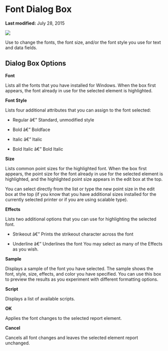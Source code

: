 
# Font Dialog Box

 **Last modified:** July 28, 2015


![](../images/avhdg003_ZA01201567.gif)



Use to change the fonts, the font size, and/or the font style you use for text and data fields.


## Dialog Box Options

 **Font**

Lists all the fonts that you have installed for Windows. When the box first appears, the font already in use for the selected element is highlighted.

 **Font Style**

Lists four additional attributes that you can assign to the font selected:




- Regular â€” Standard, unmodified style
    
- Bold â€” Boldface
    
- Italic â€” Italic
    
- Bold Italic â€” Bold Italic
    


 **Size**

Lists common point sizes for the highlighted font. When the box first appears, the point size for the font already in use for the selected element is highlighted, and the highlighted point size appears in the edit box at the top.

You can select directly from the list or type the new point size in the edit box at the top (if you know that you have additional sizes installed for the currently selected printer or if you are using scalable type).

 **Effects**

Lists two additional options that you can use for highlighting the selected font.




- Strikeout â€” Prints the strikeout character across the font
    
- Underline â€” Underlines the font You may select as many of the Effects as you wish.
    


 **Sample**

Displays a sample of the font you have selected. The sample shows the font, style, size, effects, and color you have specified. You can use this box to preview the results as you experiment with different formatting options.

 **Script**

Displays a list of available scripts.

 **OK**

Applies the font changes to the selected report element.

 **Cancel**

Cancels all font changes and leaves the selected element report unchanged.

